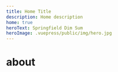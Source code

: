 ```yaml
---
title: Home Title
description: Home description
home: true
heroText: Springfield Dim Sum
heroImage: .vuepress/public/img/hero.jpg
---
```


# about